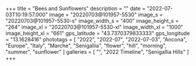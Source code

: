 +++
title = "Bees and Sunflowers"
description = ""
date = "2022-07-03T10:19:57.000"
image = "20220703@101957-5530"
image_s = "20220703@101957-5530-s"
image_width_s = "400"
image_height_s = "264"
image_xl = "20220703@101957-5530-xl"
image_width_xl = "1000"
image_height_xl = "661"
gps_latitude = "43.7370379833333"
gps_longitude = "13.1628416"
phototags = [ "2022", "2022-07", "2022-07-03", "Ancona", "Europe", "Italy", "Marche", "Senigallia", "flower", "hill", "morning", "summer", "sunflower" ]
galleries = [ "", "2022 Timeline", "Senigallia Hills" ]
+++
